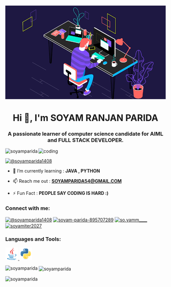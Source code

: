 ![logo](https://github.com/soyamparida/soyamparida/blob/master/BANNER.1.gif)
<h1 align="center">Hi 👋, I'm SOYAM RANJAN PARIDA</h1>
<h3 align="center">A passionate learner of computer science candidate for AIML and FULL STACK DEVELOPER.</h3>
<img align="right" alt="coding" width="400" src="https://www.google.com/search?sca_esv=9022223ce295faef&sca_upv=1&rlz=1C1CHBF_enIN1067IN1067&sxsrf=ADLYWIJFZejDiBFFLGSwjgofDw0PMYjODA:1725341140418&q=coding+gif+for+github&udm=2&fbs=AEQNm0CFDpRHaDHkXm_YXueHTfHtrgIXUKlluACpCix4T5ZoUSz6e3GWv4zN_09JkP2cR-DwqD-ER1CSuTjXzdXNKT0Wma9mNyum3oWLzhs1xt8u5GJdCx58_F0ZS8HPQnKQz9WgsdJpThHV1BWzodOO8E_BatEjT0dIL3U5ECu78v7bqTooU6tI88M-Qrvjqh0VwmagWSscc3JaO_0BmvDToqXs55uEqQ&sa=X&ved=2ahUKEwjE2qnOhKaIAxVC1TgGHS1LA8MQtKgLegQIFBAB&biw=1280&bih=585&dpr=1.5#vhid=gjV-fY87U3IhAM&vssid=mosaic">
<p align="left"> <img src="https://komarev.com/ghpvc/?username=soyamparida&label=Profile%20views&color=0e75b6&style=flat" alt="soyamparida" /> </p>

<p align="left"> <a href="https://twitter.com/@soyamparida1408" target="blank"><img src="https://img.shields.io/twitter/follow/@soyamparida1408?logo=twitter&style=for-the-badge" alt="@soyamparida1408" /></a> </p>

- 🌱 I’m currently learning : **JAVA , PYTHON**

- 📫 Reach me out : **SOYAMPARIDA54@GMAIL.COM**

- ⚡ Fun Fact : **PEOPLE SAY CODING IS HARD :)**

<h3 align="left">Connect with me:</h3>
<p align="left">
<a href="https://twitter.com/@soyamparida1408" target="blank"><img align="center" src="https://raw.githubusercontent.com/rahuldkjain/github-profile-readme-generator/master/src/images/icons/Social/twitter.svg" alt="@soyamparida1408" height="30" width="40" /></a>
<a href="https://linkedin.com/in/soyam-parida-895707289" target="blank"><img align="center" src="https://raw.githubusercontent.com/rahuldkjain/github-profile-readme-generator/master/src/images/icons/Social/linked-in-alt.svg" alt="soyam-parida-895707289" height="30" width="40" /></a>
<a href="https://instagram.com/so.yamm____" target="blank"><img align="center" src="https://raw.githubusercontent.com/rahuldkjain/github-profile-readme-generator/master/src/images/icons/Social/instagram.svg" alt="so.yamm____" height="30" width="40" /></a>
<a href="https://www.leetcode.com/soyamiter2027" target="blank"><img align="center" src="https://raw.githubusercontent.com/rahuldkjain/github-profile-readme-generator/master/src/images/icons/Social/leet-code.svg" alt="soyamiter2027" height="30" width="40" /></a>
</p>

<h3 align="left">Languages and Tools:</h3>
<p align="left"> <a href="https://www.java.com" target="_blank" rel="noreferrer"> <img src="https://raw.githubusercontent.com/devicons/devicon/master/icons/java/java-original.svg" alt="java" width="40" height="40"/> </a> <a href="https://www.python.org" target="_blank" rel="noreferrer"> <img src="https://raw.githubusercontent.com/devicons/devicon/master/icons/python/python-original.svg" alt="python" width="40" height="40"/> </a> </p>

<p><img align="left" src="https://github-readme-stats.vercel.app/api/top-langs?username=soyamparida&show_icons=true&locale=en&layout=compact" alt="soyamparida" /></p>

<p>&nbsp;<img align="center" src="https://github-readme-stats.vercel.app/api?username=soyamparida&show_icons=true&locale=en" alt="soyamparida" /></p>

<p><img align="center" src="https://github-readme-streak-stats.herokuapp.com/?user=soyamparida&" alt="soyamparida" /></p>











